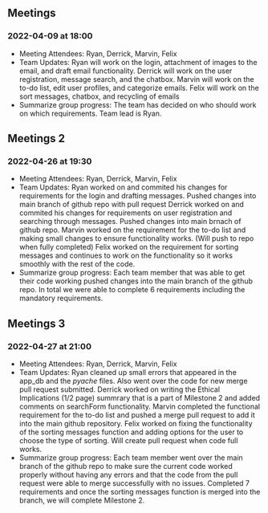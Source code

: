 ## Meetings

### 2022-04-09 at 18:00
- Meeting Attendees: Ryan, Derrick, Marvin, Felix
- Team Updates: 
Ryan will work on the login, attachment of images to the email, and draft email functionality.
Derrick will work on the user registration, message search, and the chatbox.
Marvin will work on the to-do list, edit user profiles, and categorize emails.
Felix will work on the sort messages, chatbox, and recycling of emails
- Summarize group progress: The team has decided on who should work on which requirements. Team lead is Ryan.

## Meetings 2

### 2022-04-26 at 19:30
 - Meeting Attendees: Ryan, Derrick, Marvin, Felix
- Team Updates: 
Ryan worked on and commited his changes for requirements for the login and drafting messages. Pushed changes into main branch of github repo with pull request
Derrick worked on and commited his changes for requirements on user registration and searching through messages. Pushed changes into main brnach of github repo. 
Marvin worked on the requirement for the to-do list and making small changes to ensure functionality works. (Will push to repo when fully completed)
Felix worked on the requirement for sorting messages and continues to work on the functionality so it works smoothly with the rest of the code. 
- Summarize group progress: Each team member that was able to get their code working pushed changes into the main branch of the github repo. In total we were able to complete 6 requirements including the mandatory requirements. 

## Meetings 3

### 2022-04-27 at 21:00
- Meeting Attendees: Ryan, Derrick, Marvin, Felix
- Team Updates: 
Ryan cleaned up small errors that appeared in the app_db  and the _pyache_ files. Also went over the code for new merge pull request submitted. 
Derrick worked on writing the Ethical Implications (1/2 page) summrary that is a part of Milestone 2 and added comments on searchForm functionality. 
Marvin completed the functional requirement for the to-do list and pushed a merge pull request to add it into the main github repository. 
Felix worked on fixing the functionality of the sorting messages function and adding options for the user to choose the type of sorting. Will create pull request when code full works.
- Summarize group progress: Each team member went over the main branch of the github repo to make sure the current code worked properly without having any errors and that the code from the pull request were able to merge successfully with no issues. Completed 7 requirements and once the sorting messages function is merged into the branch, we will complete Milestone 2. 